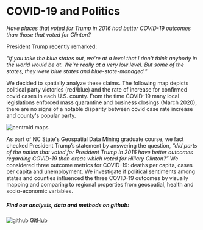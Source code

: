
# COVID-19 and Politics
*Have places that voted for Trump in 2016 had better COVID-19 outcomes than those that voted for Clinton?*

President Trump recently remarked:

 *"If you take the blue states out, we're at a level that I don't think anybody in the world would be at. We're really at a very low level. But some of the states, they were blue states and blue-state-managed."*

We decided to spatially analyze these claims. The following map depicts political party victories (red/blue) and the rate of increase for confirmed covid cases in each U.S. county. From the time COVID-19 many local legislations enforced mass quarantine and business closings (March 2020), there are no signs of a notable disparity between covid case rate increase and county's popular party.

![centroid maps](https://pages.github.ncsu.edu/chaedri/Data-Challenge-GIS713/images/covidcases_percapita.gif)

As part of NC State's Geospatial Data Mining graduate course, we fact checked President Trump’s statement by answering the question, *“did parts of the nation that voted for President Trump in 2016 have better outcomes regarding COVID-19 than areas which voted for Hillary Clinton?”* We considered three outcome metrics for COVID-19: deaths per capita, cases per capita and unemployment. We investigate if political sentiments among states and counties influenced the three COVID-19 outcomes by visually mapping and comparing to regional properties from geospatial, health and socio-economic variables.

##### Find our analysis, data and methods on github: 
![github](https://pages.github.ncsu.edu/chaedri/Data-Challenge-GIS713/images/octocat.svg) [GitHub](https://github.ncsu.edu/chaedri/Data-Challenge-GIS713)
